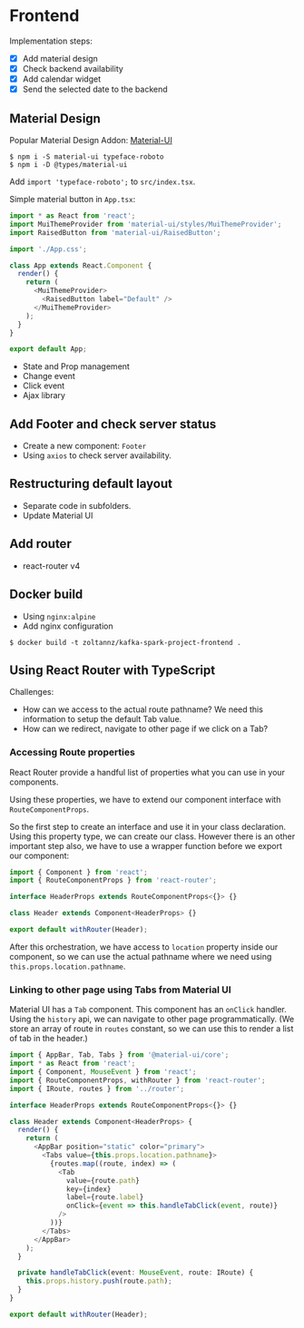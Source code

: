 # Frontend

Implementation steps:

- [x] Add material design
- [x] Check backend availability
- [x] Add calendar widget
- [x] Send the selected date to the backend

## Material Design

Popular Material Design Addon: [Material-UI](http://www.material-ui.com/#/)

```
$ npm i -S material-ui typeface-roboto
$ npm i -D @types/material-ui
```

Add `import 'typeface-roboto';` to `src/index.tsx`.

Simple material button in `App.tsx`:

```typescript jsx
import * as React from 'react';
import MuiThemeProvider from 'material-ui/styles/MuiThemeProvider';
import RaisedButton from 'material-ui/RaisedButton';

import './App.css';

class App extends React.Component {
  render() {
    return (
      <MuiThemeProvider>
        <RaisedButton label="Default" />
      </MuiThemeProvider>
    );
  }
}

export default App;
```

- State and Prop management
- Change event
- Click event
- Ajax library

## Add Footer and check server status

- Create a new component: `Footer`
- Using `axios` to check server availability.

## Restructuring default layout

- Separate code in subfolders.
- Update Material UI

## Add router

- react-router v4

## Docker build

- Using `nginx:alpine`
- Add nginx configuration

```
$ docker build -t zoltannz/kafka-spark-project-frontend .
```

## Using React Router with TypeScript

Challenges:

- How can we access to the actual route pathname? We need this information to setup the default Tab value.
- How can we redirect, navigate to other page if we click on a Tab?

### Accessing Route properties

React Router provide a handful list of properties what you can use in your components.

Using these properties, we have to extend our component interface with `RouteComponentProps`.

So the first step to create an interface and use it in your class declaration. Using this property type, we can create our class. However there is an other important step also, we have to use a wrapper function before we export our component:

```typescript jsx
import { Component } from 'react';
import { RouteComponentProps } from 'react-router';

interface HeaderProps extends RouteComponentProps<{}> {}

class Header extends Component<HeaderProps> {}

export default withRouter(Header);
```

After this orchestration, we have access to `location` property inside our component, so we can use the actual pathname where we need using `this.props.location.pathname`.

### Linking to other page using Tabs from Material UI

Material UI has a `Tab` component. This component has an `onClick` handler. Using the `history` api, we can navigate to other page programmatically. (We store an array of route in `routes` constant, so we can use this to render a list of tab in the header.)

```typescript jsx
import { AppBar, Tab, Tabs } from '@material-ui/core';
import * as React from 'react';
import { Component, MouseEvent } from 'react';
import { RouteComponentProps, withRouter } from 'react-router';
import { IRoute, routes } from '../router';

interface HeaderProps extends RouteComponentProps<{}> {}

class Header extends Component<HeaderProps> {
  render() {
    return (
      <AppBar position="static" color="primary">
        <Tabs value={this.props.location.pathname}>
          {routes.map((route, index) => (
            <Tab
              value={route.path}
              key={index}
              label={route.label}
              onClick={event => this.handleTabClick(event, route)}
            />
          ))}
        </Tabs>
      </AppBar>
    );
  }

  private handleTabClick(event: MouseEvent, route: IRoute) {
    this.props.history.push(route.path);
  }
}

export default withRouter(Header);
```

